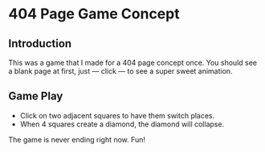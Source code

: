 # 404 Page Game Concept

## Introduction
This was a game that I made for a 404 page concept once.  You should see a blank page at first, just — click — to see a super sweet animation.

## Game Play
- Click on two adjacent squares to have them switch places.
- When 4 squares create a diamond, the diamond will collapse.

The game is never ending right now.  Fun!
